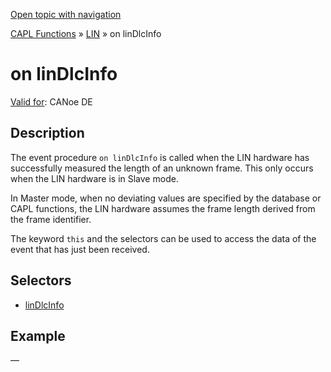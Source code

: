 [Open topic with navigation](../../../../../CANoeDEFamily.htm#Topics/CAPLFunctions/LIN/EventProcedures/CAPLfunctionOnLINDlcInfo.md)

[CAPL Functions](../../CAPLfunctions.md) » [LIN](../CAPLfunctionsLINOverview.md) » on linDlcInfo

# on linDlcInfo

[Valid for](../../../Shared/FeatureAvailability.md):  CANoe DE

## Description

The event procedure `on linDlcInfo` is called when the LIN hardware has successfully measured the length of an unknown frame. This only occurs when the LIN hardware is in Slave mode.

In Master mode, when no deviating values are specified by the database or CAPL functions, the LIN hardware assumes the frame length derived from the frame identifier.

The keyword `this` and the selectors can be used to access the data of the event that has just been received.

## Selectors

- [linDlcInfo](../Selectors/CAPLfunctionLINDLCInfo.md)

## Example

—
